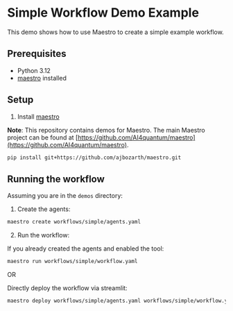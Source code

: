 # Simple Workflow Demo Example

This demo shows how to use Maestro to create a simple example workflow.

## Prerequisites

* Python 3.12
* [maestro](https://github.com/AI4quantum/maestro) installed

## Setup

1. Install [maestro](https://github.com/AI4quantum/maestro)

**Note**: This repository contains demos for Maestro. The main Maestro project can be found at [https://github.com/AI4quantum/maestro](https://github.com/AI4quantum/maestro).
```bash
pip install git+https://github.com/ajbozarth/maestro.git
```

## Running the workflow

Assuming you are in the `demos` directory:

1. Create the agents:
```bash
maestro create workflows/simple/agents.yaml
```

2. Run the workflow:

If you already created the agents and enabled the tool:
```bash
maestro run workflows/simple/workflow.yaml
```

OR

Directly deploy the workflow via streamlit: 
```bash
maestro deploy workflows/simple/agents.yaml workflows/simple/workflow.yaml
```
